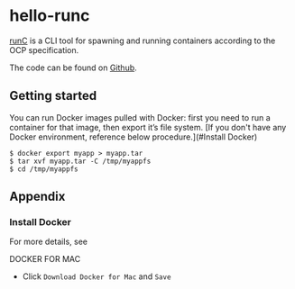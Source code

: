 # hello-runc
[runC](http://runc.io/) is a CLI tool for spawning and running containers according to the OCP specification.

The code can be found on [Github](https://github.com/opencontainers/runc).

## Getting started

You can run Docker images pulled with Docker: first you need to run a container for that image, then export it’s file system.
[If you don't have any Docker environment, reference below procedure.](#Install Docker)

```
$ docker export myapp > myapp.tar
$ tar xvf myapp.tar -C /tmp/myappfs
$ cd /tmp/myappfs
```

## Appendix

### Install Docker

For more details, see [](https://www.docker.com/products/docker)

DOCKER FOR MAC

- Click `Download Docker for Mac` and `Save`






